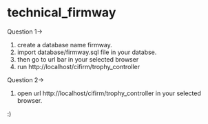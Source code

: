 # technical_firmway

Question 1->

1. create a database name firmway.
2. import database/firmway.sql file in your databse.
3. then go to url bar in your selected browser
4. run http://localhost/cifirm/trophy_controller

Question 2->

1. open url http://localhost/cifirm/trophy_controller
	in your selected browser.
	
:)
